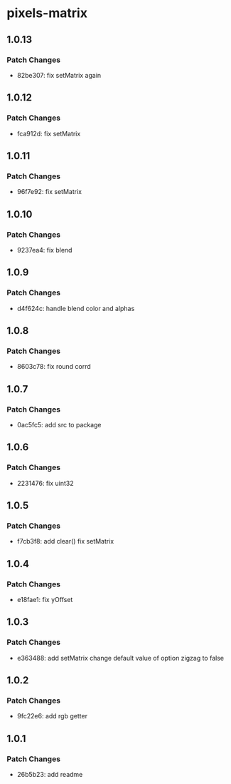 # pixels-matrix

## 1.0.13

### Patch Changes

- 82be307: fix setMatrix again

## 1.0.12

### Patch Changes

- fca912d: fix setMatrix

## 1.0.11

### Patch Changes

- 96f7e92: fix setMatrix

## 1.0.10

### Patch Changes

- 9237ea4: fix blend

## 1.0.9

### Patch Changes

- d4f624c: handle blend color and alphas

## 1.0.8

### Patch Changes

- 8603c78: fix round corrd

## 1.0.7

### Patch Changes

- 0ac5fc5: add src to package

## 1.0.6

### Patch Changes

- 2231476: fix uint32

## 1.0.5

### Patch Changes

- f7cb3f8: add clear()
  fix setMatrix

## 1.0.4

### Patch Changes

- e18fae1: fix yOffset

## 1.0.3

### Patch Changes

- e363488: add setMatrix
  change default value of option zigzag to false

## 1.0.2

### Patch Changes

- 9fc22e6: add rgb getter

## 1.0.1

### Patch Changes

- 26b5b23: add readme
